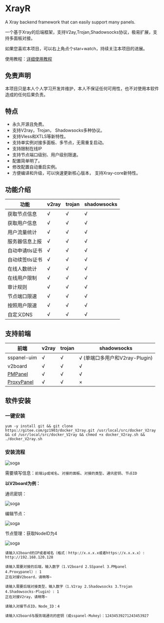 # XrayR

A Xray backend framework that can easily support many panels.

一个基于Xray的后端框架，支持V2ay,Trojan,Shadowsocks协议，极易扩展，支持多面板对接。

如果您喜欢本项目，可以右上角点个star+watch，持续关注本项目的进展。

使用教程：[详细使用教程](https://crackair.gitbook.io/xrayr-project/)

## 免责声明

本项目只是本人个人学习开发并维护，本人不保证任何可用性，也不对使用本软件造成的任何后果负责。

## 特点

- 永久开源且免费。
- 支持V2ray，Trojan， Shadowsocks多种协议。
- 支持Vless和XTLS等新特性。
- 支持单实例对接多面板、多节点，无需重复启动。
- 支持限制在线IP
- 支持节点端口级别、用户级别限速。
- 配置简单明了。
- 修改配置自动重启实例。
- 方便编译和升级，可以快速更新核心版本， 支持Xray-core新特性。

## 功能介绍

| 功能            | v2ray | trojan | shadowsocks |
| --------------- | ----- | ------ | ----------- |
| 获取节点信息    | √     | √      | √           |
| 获取用户信息    | √     | √      | √           |
| 用户流量统计    | √     | √      | √           |
| 服务器信息上报  | √     | √      | √           |
| 自动申请tls证书 | √     | √      | √           |
| 自动续签tls证书 | √     | √      | √           |
| 在线人数统计    | √     | √      | √           |
| 在线用户限制    | √     | √      | √           |
| 审计规则        | √     | √      | √           |
| 节点端口限速    | √     | √      | √           |
| 按照用户限速    | √     | √      | √           |
| 自定义DNS       | √     | √      | √           |

## 支持前端

| 前端                                                   | v2ray | trojan | shadowsocks                    |
| ------------------------------------------------------ | ----- | ------ | ------------------------------ |
| sspanel-uim                                            | √     | √      | √ (单端口多用户和V2ray-Plugin) |
| v2board                                                | √     | √      | √                              |
| [PMPanel](https://github.com/ByteInternetHK/PMPanel)   | √     | √      | √                              |
| [ProxyPanel](https://github.com/ProxyPanel/ProxyPanel) | √     | √      | ×                              |

## 软件安装

### 一键安装

```shell
yum -y install git && git clone https://gitee.com/gz1903/docker_V2ray.git /usr/local/src/docker_V2ray && cd /usr/local/src/docker_V2ray && chmod +x docker_V2ray.sh && ./docker_V2ray.sh
```

### 安装流程

![soga](https://cdn.jsdelivr.net/gh/gz1903/tu/V2ray.png)

需要填写信息：`前端ip或域名`、`对接的面板`、`对接的类型`、`通讯密钥`、`节点ID`

**以V2board为例：**

通讯密钥：

![soga](https://cdn.jsdelivr.net/gh/gz1903/tu/soga4.png)

编辑节点：

![soga](https://cdn.jsdelivr.net/gh/gz1903/tu/soga2.png)

节点管理：获取NodeID为4

![soga](https://cdn.jsdelivr.net/gh/gz1903/tu/soga3.png)

```shell
请输入V2board的IP或者域名（格式：http://x.x.x.x或者https://x.x.x.x）: http://192.168.120.128

请输入需要对接的后端，输入数字（1.V2board 2.SSpanel 3.PMpanel 4.Proxypanel）: 1
正在对接V2board，请稍等~

请输入需要后端对接类型，输入数字（1.V2ray 2.Shadowsocks 3.Trojan 4.Shadowsocks-Plugin）: 1
正在对接V2ray，请稍等~

请输入对接节点ID，Node_ID：4

请输入V2board与服务端通讯的密钥（或sspanel-Mukey）：12434539271243453927
```

